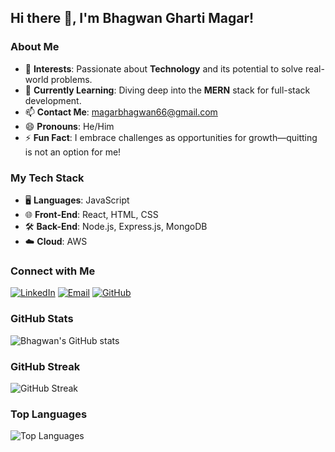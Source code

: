 ## Hi there 👋, I'm **Bhagwan Gharti Magar!**

### About Me
- 👀 **Interests**: Passionate about **Technology** and its potential to solve real-world problems.
- 🌱 **Currently Learning**: Diving deep into the **MERN** stack for full-stack development.
- 📫 **Contact Me**: [magarbhagwan66@gmail.com](mailto:magarbhagwan66@gmail.com)
- 😄 **Pronouns**: He/Him
- ⚡ **Fun Fact**: I embrace challenges as opportunities for growth—quitting is not an option for me!

### My Tech Stack
- 🖥 **Languages**: JavaScript
- 🌐 **Front-End**: React, HTML, CSS
- 🛠 **Back-End**: Node.js, Express.js, MongoDB
- ☁️ **Cloud**: AWS

### Connect with Me
[![LinkedIn](https://img.shields.io/badge/LinkedIn-Profile-blue?style=for-the-badge&logo=LinkedIn&logoColor=white)](https://www.linkedin.com/in/bhagwan-gharti-magar-5762901a5) 
[![Email](https://img.shields.io/badge/Email-magarbhagwan66@gmail.com-red?style=for-the-badge)](mailto:magarbhagwan66@gmail.com)
[![GitHub](https://img.shields.io/badge/GitHub-Profile-black?style=for-the-badge&logo=GitHub&logoColor=white)](https://github.com/Bhagwan06)

### GitHub Stats
![Bhagwan's GitHub stats](https://github-readme-stats.vercel.app/api?username=Bhagwan06&show_icons=true&theme=radical)

### GitHub Streak
![GitHub Streak](https://github-readme-streak-stats.herokuapp.com/?user=Bhagwan06&theme=radical)

### Top Languages
![Top Languages](https://github-readme-stats.vercel.app/api/top-langs/?username=Bhagwan06&layout=compact&theme=radical)


